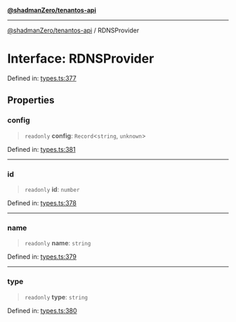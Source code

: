 [**@shadmanZero/tenantos-api**](../README.md)

***

[@shadmanZero/tenantos-api](../globals.md) / RDNSProvider

# Interface: RDNSProvider

Defined in: [types.ts:377](https://github.com/shadmanZero/tenantos-api/blob/1519ecac4035082956b06ca1cf266b8ad4cc7904/src/types.ts#L377)

## Properties

### config

> `readonly` **config**: `Record`\<`string`, `unknown`\>

Defined in: [types.ts:381](https://github.com/shadmanZero/tenantos-api/blob/1519ecac4035082956b06ca1cf266b8ad4cc7904/src/types.ts#L381)

***

### id

> `readonly` **id**: `number`

Defined in: [types.ts:378](https://github.com/shadmanZero/tenantos-api/blob/1519ecac4035082956b06ca1cf266b8ad4cc7904/src/types.ts#L378)

***

### name

> `readonly` **name**: `string`

Defined in: [types.ts:379](https://github.com/shadmanZero/tenantos-api/blob/1519ecac4035082956b06ca1cf266b8ad4cc7904/src/types.ts#L379)

***

### type

> `readonly` **type**: `string`

Defined in: [types.ts:380](https://github.com/shadmanZero/tenantos-api/blob/1519ecac4035082956b06ca1cf266b8ad4cc7904/src/types.ts#L380)
